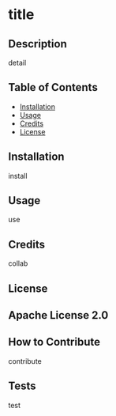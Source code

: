 # title

## Description

detail

## Table of Contents

- [Installation](#installation)
- [Usage](#usage)
- [Credits](#credits)
- [License](#license)

## Installation

install

## Usage

use

## Credits

collab

## License

Apache License 2.0
---

## How to Contribute

contribute

## Tests

test


